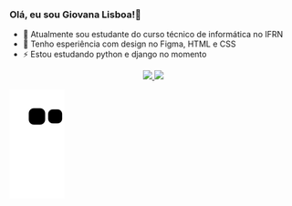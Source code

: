 ### Olá, eu sou Giovana Lisboa!👋


- 🔭 Atualmente sou estudante do curso técnico de informática no IFRN
- 🌱 Tenho esperiência com design no Figma, HTML e CSS
- ⚡ Estou estudando python e django no momento

<div align="center">
  <a href="https://github.com/giovana-lisb">
  <img height="180em" src="https://github-readme-stats.vercel.app/api?username=giovana-lisb&show_icons=true&theme=dracula&include_all_commits=true&count_private=true"/>
  <img height="180em" src="https://github-readme-stats.vercel.app/api/top-langs/?username=giovana-lisb&layout=compact&langs_count=7&theme=dracula"/>
</div>


  ![Snake animation](https://github.com/rafaballerini/rafaballerini/blob/output/github-contribution-grid-snake.svg)

